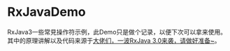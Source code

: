 # RxJavaDemo
RxJava3一些常見操作符示例，此Demo只是做个记录，以便下次可以拿来使用。其中的原理讲解以及代码来源于[大佬们，一波RxJava 3.0来袭，请做好准备~](https://juejin.im/post/6844903885245513741)。
